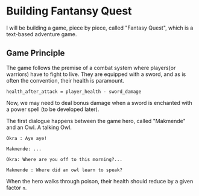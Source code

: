
# Building Fantansy Quest

I will be building a game, piece by piece, called "Fantasy Quest", which is a text-based adventure game.

## Game Principle

The game follows the premise of a combat system where players(or warriors) have to fight to live.
They are equipped with a sword, and as is often the convention, their health is paramount.

```health_after_attack = player_health - sword_damage```

Now, we may need to deal bonus damage when a sword is enchanted with a power spell (to be developed later).

The first dialogue happens between the game hero, called "Makmende" and an Owl. A talking Owl.
```
Okra : Aye aye!

Makmende: ...

Okra: Where are you off to this morning?...

Makmende : Where did an owl learn to speak?

```

When the hero walks through poison, their health should reduce by a given factor `n`.
